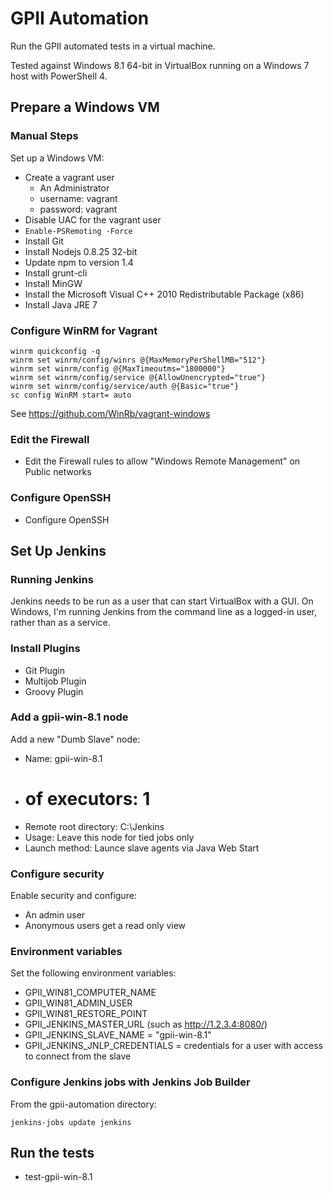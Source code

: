 GPII Automation
===============

Run the GPII automated tests in a virtual machine.

Tested against Windows 8.1 64-bit in VirtualBox running on a Windows 7 host with PowerShell 4.

Prepare a Windows VM
--------------------

### Manual Steps

Set up a Windows VM:

* Create a vagrant user
  * An Administrator
  * username: vagrant
  * password: vagrant
* Disable UAC for the vagrant user
* `Enable-PSRemoting -Force`
* Install Git
* Install Nodejs 0.8.25 32-bit
* Update npm to version 1.4
* Install grunt-cli
* Install MinGW
* Install the Microsoft Visual C++ 2010 Redistributable Package (x86)
* Install Java JRE 7

### Configure WinRM for Vagrant

```
winrm quickconfig -q
winrm set winrm/config/winrs @{MaxMemoryPerShellMB="512"}
winrm set winrm/config @{MaxTimeoutms="1800000"}
winrm set winrm/config/service @{AllowUnencrypted="true"}
winrm set winrm/config/service/auth @{Basic="true"}
sc config WinRM start= auto
```

See https://github.com/WinRb/vagrant-windows

### Edit the Firewall

* Edit the Firewall rules to allow "Windows Remote Management" on Public networks

### Configure OpenSSH

* Configure OpenSSH

Set Up Jenkins
--------------

### Running Jenkins

Jenkins needs to be run as a user that can start VirtualBox with a GUI. On Windows, I'm running Jenkins from the command line as a logged-in user, rather than as a service.

### Install Plugins

* Git Plugin
* Multijob Plugin
* Groovy Plugin

### Add a gpii-win-8.1 node

Add a new "Dumb Slave" node:

* Name: gpii-win-8.1
* # of executors: 1
* Remote root directory: C:\Jenkins
* Usage: Leave this node for tied jobs only
* Launch method: Launce slave agents via Java Web Start

### Configure security

Enable security and configure:

* An admin user
* Anonymous users get a read only view

### Environment variables

Set the following environment variables:

* GPII_WIN81_COMPUTER_NAME
* GPII_WIN81_ADMIN_USER
* GPII_WIN81_RESTORE_POINT
* GPII_JENKINS_MASTER_URL (such as http://1.2.3.4:8080/)
* GPII_JENKINS_SLAVE_NAME = "gpii-win-8.1"
* GPII_JENKINS_JNLP_CREDENTIALS = credentials for a user with access to connect from the slave

### Configure Jenkins jobs with Jenkins Job Builder

From the gpii-automation directory:

```
jenkins-jobs update jenkins
```

Run the tests
-------------

* test-gpii-win-8.1
